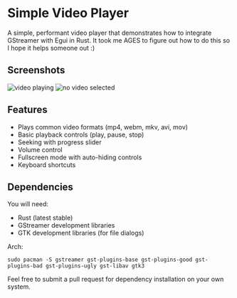 # Simple Video Player

A simple, performant video player that demonstrates how to integrate GStreamer with Egui in Rust. It took me AGES to figure out how to do this so I hope it helps someone out :)

## Screenshots

![video playing](https://github.com/user-attachments/assets/838a0ea9-6915-4d46-bf01-b0174b5e340c)
![no video selected](https://github.com/user-attachments/assets/3349aa23-d932-4787-84b2-dbf9e6022da7)

## Features

- Plays common video formats (mp4, webm, mkv, avi, mov)
- Basic playback controls (play, pause, stop)
- Seeking with progress slider
- Volume control
- Fullscreen mode with auto-hiding controls
- Keyboard shortcuts

## Dependencies

You will need:

- Rust (latest stable)
- GStreamer development libraries
- GTK development libraries (for file dialogs)

Arch:
```
sudo pacman -S gstreamer gst-plugins-base gst-plugins-good gst-plugins-bad gst-plugins-ugly gst-libav gtk3
```

Feel free to submit a pull request for dependency installation on your own system.

